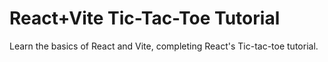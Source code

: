 # React+Vite Tic-Tac-Toe Tutorial

<p> Learn the basics of React and Vite, completing React's Tic-tac-toe tutorial.</p>
